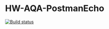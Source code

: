 # HW-AQA-PostmanEcho
[![Build status](https://ci.appveyor.com/api/projects/status/1qq5dds0koo7gv4u/branch/main?svg=true)](https://ci.appveyor.com/project/JPanf/hw-aqa-postmanecho/branch/main)
